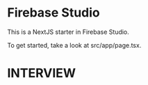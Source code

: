 # Firebase Studio

This is a NextJS starter in Firebase Studio.

To get started, take a look at src/app/page.tsx.
# INTERVIEW
